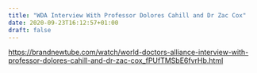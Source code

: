 ```yaml
---
title: "WDA Interview With Professor Dolores Cahill and Dr Zac Cox"
date: 2020-09-23T16:12:57+01:00
draft: false
---
```


https://brandnewtube.com/watch/world-doctors-alliance-interview-with-professor-dolores-cahill-and-dr-zac-cox_fPUfTMSbE6fvrHb.html